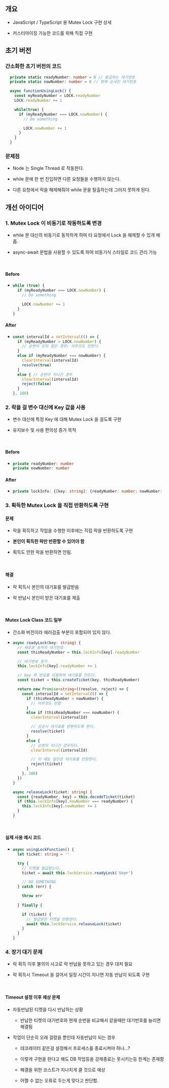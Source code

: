 <div class="block_white">

## **개요**

- JavaScript / TypeScript 용 Mutex Lock 구현 상세

- 커스터마이징 가능한 코드를 위해 직접 구현

</div>

<div class="block_blue_transparent">

## **초기 버전**

### **간소화한 초기 버전의 코드**

``` ts
  private static readyNumber: number = 0 // 발급하는 대기번호
  private static nowNumber: number = 0 // 현재 순서인 대기번호

  async functionUsingLock() {
    const myReadyNumber = LOCK.readyNumber
    LOCK.readyNumber += 1

    while(true) {
      if (myReadyNumber === LOCK.nowNumber) {
        // Do something

        LOCK.nowNumber += 1
      }
    }
  }
```

### **문제점**

- Node 는 Single Thread 로 작동한다.

- while 문에 한 번 진입하면 다른 요청들을 수행하지 않는다.

- 다른 요청에서 락을 해제해줘야 while 문을 탈출하는데 그러지 못하게 된다.

</div>

<div class="block_white">

## **개선 아이디어**

<div class="block_red">

### **1. Mutex Lock 이 비동기로 작동하도록 변경**

- while 문 대신의 비동기로 동작하게 하여 타 요청에서 Lock 을 해제할 수 있개 해줌.

- async-await 문법을 사용할 수 있도록 하여 비동기식 스타일로 코드 관리 가능

<br />

#### **Before**

- ``` ts
  while (true) {
    if (myReadyNumber === LOCK.nowNumber) {
      // Do something

      LOCK.nowNumber += 1
    }
  }
  ```

#### **After**

- ``` ts
  const intervalId = setInterval(() => {
    if (myReadyNumber > LOCK.nowNumber) {
      // 순번이 오지 않은 경우: 아무것도 안한다.
    }
    else if (myReadyNumber === nowNumber) {
      clearInterval(intervalId)
      resolve(true)
    }
    else { // 순번이 지나간 경우
      clearInterval(intervalId)
      reject(false)
    }
  }, 100)
  ```

</div>

<div class="block_orange">

### **2. 락을 걸 변수 대신에 Key 값을 사용**

- 변수 대신에 특정 Key 에 대해 Mutex Lock 을 걸도록 구현

- 유지보수 및 사용 편의성 증가 목적

<br />

#### **Before**

- ``` ts
  private readyNumber: number
  private nowNumber: number
  ```

#### **After**

- ``` ts
  private lockInfo: {[key: string]: {readyNumber: number; nowNumber: number}}
  ```
    
</div>

<div class="block_yellow">

### **3. 획득한 Mutex Lock 을 직접 반환하도록 구현**

#### **문제**

- 락을 획득하고 작업을 수행한 이후에는 직접 락을 반환하도록 구현

- **본인이 획득한 락만 반환할 수 있어야 함**

- 획득도 안한 락을 반환하면 안됨.

<br />

#### **해결**

- 락 획득시 본인의 대기표를 발급받음

- 락 반납시 본인이 받은 대기표를 제출

<br />

#### **Mutex Lock Class 코드 일부**

- 간소화 버전이라 에러검출 부분이 포함되어 있지 않다.

- ``` ts
  async readyLock(key: string) {
    // 새로운 유저의 대기번호
    const thisReadyNumber = this.lockInfo[key].readyNumber 

    // 대기번호 증가
    this.lockInfo[key].readyNumber += 1 

    // key 와 번호를 이용하여 대기표를 만든다.
    const ticket = this.createTicket(key, thisReadyNumber)

    return new Promise<string>((resolve, reject) => {
      const intervalId = setInterval(() => {
        if (thisReadyNumber > nowNumber) {
          // 아무것도 안함
        }
        else if (thisReadyNumber === nowNumber) {
          clearInterval(intervalId)

          // 성공시 대기표를 반환하도록 한다.
          resolve(ticket)
        }
        else {
          // 순번이 지나간 경우이다.
          clearInterval(intervalId)

          // 이 때도 일단은 대기표를 반환한다.
          reject(ticket)
        }
      }, 100)
    })
  }

  async releaseLock(ticket: string) {
    const {readyNumber, key} = this.decodeTicket(ticket)
    if (this.lockInfo[key].nowNumber === readyNumber) {
      this.lockInfo[key].nowNumber += 1
    }
  }
  ```

<br />

#### **실제 사용 예시 코드**

- ```ts
  async usingLockFunction() {
    let ticket: string = ''

    try {
      // 티켓을 발급받는다.
      ticket = await this.lockService.readyLock('User')

      // DO SOMETHING
    } catch (err) {

      throw err
      
    } finally {

      if (ticket) {
        // 발급받은 티켓을 반환한다.
        await this.lockService.releaseLock(ticket)
      }
    }
  }
  ```

</div>

<div class="block_green">

### **4. 장기 대기 문제**

- 락 획득 이후 불의의 사고로 락 반납을 못하고 있는 경우 대처 필요

- 락 획득시 Timeout 을 걸어서 일정 시간이 지나면 자동 반납이 되도록 구현

<br />

#### **Timeout 설정 이후 예상 문제**

- 자동반납된 티켓을 다시 반납하는 상황

    + 반납한 티켓의 대기번호와 현재 순번을 비교해서 같을때만 대기번호를 늘리면 해결됨

- 작업이 단순히 오래 걸렸을 뿐인데 자동반납이 되는 경우

    + 데코레이터 같은걸 설정해서 프로세스를 종료시켜야 하나...?

    + 이렇게 구현을 한다고 해도 DB 작업등을 강제종료는 못시키는등 한계는 존재함

    + 해결을 위한 코스트가 지나치게 클 것으로 예상

    + 어쩔 수 없는 오류로 두는게 맞다고 판단함.

</div>

</div>
